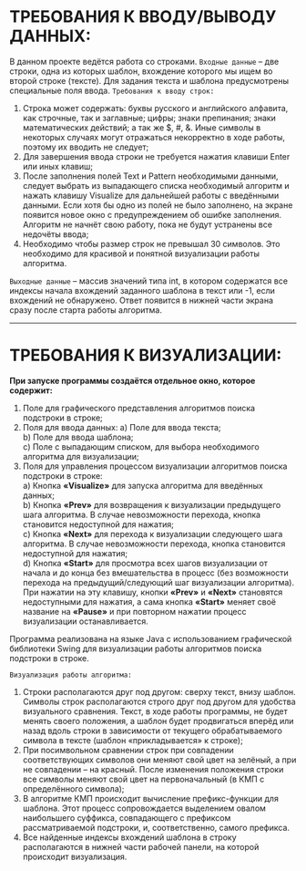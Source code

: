**ТРЕБОВАНИЯ К ВВОДУ/ВЫВОДУ ДАННЫХ:**
======================================
В данном проекте ведётся работа со строками. `Входные данные` – две строки, одна из которых шаблон, вхождение которого мы ищем во второй строке (тексте). Для задания текста и шаблона предусмотрены специальные поля ввода. `Требования к вводу строк:`
1)  Строка может содержать: буквы русского и английского алфавита, как строчные, так и заглавные; цифры; знаки препинания; знаки математических действий; а так же $, #, &. Иные символы в некоторых случаях могут отражаться некорректно в ходе работы, поэтому их вводить не следует;
2)  Для завершения ввода строки не требуется нажатия клавиши Enter или иных клавиш;
3)  После заполнения полей Text и Pattern необходимыми данными, следует выбрать из выпадающего списка необходимый алгоритм и нажать клавишу  Visualize для дальнейшей работы с введёнными данными. Если хотя бы одно из полей не было заполнено, на экране появится новое окно с предупреждением об ошибке заполнения. Алгоритм не начнёт свою работу, пока не будут устранены все недочёты ввода;
4) Необходимо чтобы размер строк не превышал 30 символов. Это необходимо для красивой и понятной визуализации работы алгоритма.  
  
`Выходные данные` – массив значений типа int, в котором содержатся все индексы начала вхождений заданного шаблона в текст или -1, если вхождений не обнаружено. Ответ появится в нижней части экрана сразу после старта работы алгоритма.
***
**ТРЕБОВАНИЯ К ВИЗУАЛИЗАЦИИ:**
===============================
**При запуске программы создаётся отдельное окно, которое содержит:**
1)	Поле для графического представления алгоритмов поиска подстроки в строке;
2)	Поля для ввода данных:
    a)  Поле для ввода текста;  
    b)  Поле для ввода шаблона;  
    c)  Поле с выпадающим списком, для выбора необходимого алгоритма для визуализации;
3)	Поля для управления процессом визуализации алгоритмов поиска подстроки в строке:  
    a)  Кнопка **«Visualize»** для запуска алгоритма для введённых данных;  
    b)  Кнопка **«Prev»** для возвращения к визуализации предыдущего шага алгоритма. В случае невозможности перехода, кнопка становится недоступной для нажатия;  
    c)  Кнопка **«Next»** для перехода к визуализации следующего шага алгоритма. В случае невозможности перехода, кнопка становится недоступной для нажатия;  
    d)  Кнопка **«Start»** для просмотра всех шагов визуализации от начала и до конца без вмешательства в процесс (без возможности перехода на предыдущий/следующий шаг визуализации алгоритма). При нажатии на эту клавишу, кнопки **«Prev»** и **«Next»** становятся недоступными для нажатия, а сама кнопка **«Start»** меняет своё название на **«Pause»** и при повторном нажатии процесс визуализации останавливается.
 
      
   Программа реализована на языке Java с использованием графической библиотеки Swing для визуализации работы алгоритмов поиска подстроки в строке. 

`Визуализация работы алгоритма:`
1.	Строки располагаются друг под другом: сверху текст, внизу шаблон. Символы строк располагаются строго друг под другом для удобства визуального сравнения. Текст, в ходе работы программы, не будет менять своего положения, а шаблон будет продвигаться вперёд или назад вдоль строки в зависимости от текущего обрабатываемого символа в тексте (шаблон «прикладывается» к строке);
2.	При посимвольном сравнении строк при совпадении соответствующих символов они меняют свой цвет на зелёный, а при не совпадении – на красный. После изменения положения строки все символы меняют свой цвет на первоначальный (в КМП с определённого символа);
3.	В алгоритме КМП происходит вычисление префикс-функции для шаблона. Этот процесс сопровождается выделением овалом наибольшего суффикса, совпадающего с префиксом рассматриваемой подстроки, и, соответственно, самого префикса.
4.	Все найденные индексы вхождений шаблона в строку располагаются в нижней части рабочей панели, на которой происходит визуализация.

